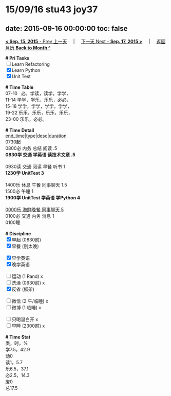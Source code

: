 # 15/09/16 stu43 joy37

date: 2015-09-16 00:00:00
toc: false
---
[**< Sep. 15, 2015** - Prev 上一天](/lifelogs/2015/09/d15.html) &nbsp; &nbsp; | &nbsp; &nbsp; [下一天 Next - **Sep. 17, 2015 >**](/lifelogs/2015/09/d17.html) &nbsp; &nbsp; |  &nbsp; &nbsp; [返回月历 **Back to Month ^**](/lifelogs/2015/09/index.html)
<br/><div><strong># Pri Tasks</strong></div><div><input type="checkbox"/>Learn Refactoring</div><div><input checked="true" type="checkbox"/>Learn Python</div><div><input checked="true" type="checkbox"/>Unit Test</div><div><br/></div><div><b># Time Table</b></div><div>07-10   必，学读，读学，学学，</div><div>11-14 学学，学乐，乐乐，必必，</div><div>15-18 学学，学学，学学，学学，</div><div>19-22 乐乐，乐乐，乐乐，乐乐，</div><div>23-00 乐乐，必必。</div><div><br/></div><div><b># Time Detail</b></div><div><u>end_time|type|desc|duration</u></div><div>0730起</div><div>0800必 内务 总结 阅读 .5</div><div><b>0830学 交通 学英语 读技术文章 .5</b></div><div><br/></div><div>0930读 交通 阅读 早餐 听书 1</div><div><strong>1230学 UnitTest 3</strong></div><div><br/></div><div>1400乐 休息 午餐 同事聊天 1.5</div><div>1500必 午睡 1</div><div><strong>1900学 UnitTest 学英语 学Python 4</strong></div><div><br/></div><div><u>0000乐 海鲜晚餐 同事聊天 5</u></div><div>0100必 交通 内务 消息 1</div><div>0100睡</div><div><br/></div><div><b># Discipline</b></div><div><input checked="true" type="checkbox"/>早起 (0830前) </div><div><input checked="true" type="checkbox"/>早餐 (别太晚) </div><div><br/></div><div><input checked="true" type="checkbox"/>早学英语 </div><div><input checked="true" type="checkbox"/>晚学英语 </div><div><br/></div><div><input type="checkbox"/>运动 (1 Rand) x</div><div><input type="checkbox"/>洗澡 (0930前) x</div><div><input checked="true" type="checkbox"/>反省 (框架) </div><div><br/></div><div><input type="checkbox"/>微信 (2 午/临睡) x</div><div><input type="checkbox"/>微博 (1 临睡) x</div><div><br/></div><div><input type="checkbox"/>只喝温白开 x</div><div><input type="checkbox"/>早睡 (2300前) x</div><div><br/></div><div><b># Time Stat</b></div><div>类，时，%</div><div>学7.5，42.9</div><div>动0<br clear="none"/>读1，5.7<br clear="none"/>乐6.5，37.1<br clear="none"/>必2.5，14.3<br clear="none"/>废0</div><div>总17.5</div>
